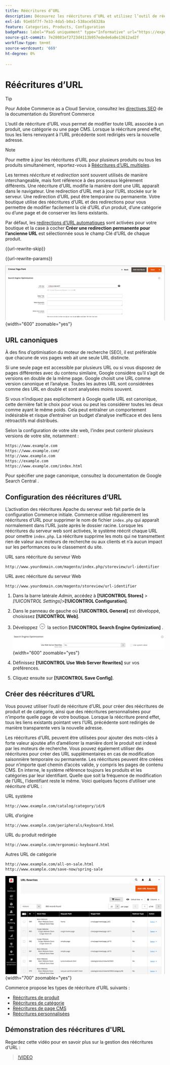 ```yaml
---
title: Réécritures d’URL
description: Découvrez les réécritures d’URL et utilisez l’outil de réécriture d’URL de Commerce pour modifier les URL associées à un produit, une catégorie ou une page CMS.
exl-id: 91e65f7f-7e33-4da5-b0a1-538ace56328a
feature: Categories, Products, Configuration
badgePaas: label="PaaS uniquement" type="Informative" url="https://experienceleague.adobe.com/en/docs/commerce/user-guides/product-solutions" tooltip="S’applique uniquement aux projets Adobe Commerce on Cloud (infrastructure PaaS gérée par Adobe) et aux projets On-premise."
source-git-commit: 7e28081ef2723d4113b957edede6a8e13612ad2f
workflow-type: tm+mt
source-wordcount: '669'
ht-degree: 0%

---
```


# Réécritures d’URL

>[!TIP]
>
>Pour Adobe Commerce as a Cloud Service, consultez les [directives SEO](https://experienceleague.adobe.com/developer/commerce/storefront/setup/seo/indexing/) de la documentation du Storefront Commerce

L’outil de réécriture d’URL vous permet de modifier toute URL associée à un produit, une catégorie ou une page CMS. Lorsque la réécriture prend effet, tous les liens renvoyant à l’URL précédente sont redirigés vers la nouvelle adresse.

>[!NOTE]
>
>Pour mettre à jour les réécritures d’URL pour plusieurs produits ou tous les produits simultanément, reportez-vous à [Réécritures d’URL multiples](url-rewrite-product.md#multiple-url-rewrites).

Les termes _réécriture_ et _redirection_ sont souvent utilisés de manière interchangeable, mais font référence à des processus légèrement différents. Une réécriture d’URL modifie la manière dont une URL apparaît dans le navigateur. Une redirection d’URL met à jour l’URL stockée sur le serveur. Une redirection d’URL peut être temporaire ou permanente. Votre boutique utilise des réécritures d’URL et des redirections pour vous permettre de modifier facilement la clé d’URL d’un produit, d’une catégorie ou d’une page et de conserver les liens existants.

Par défaut, les [redirections d’URL automatiques](url-redirect-product-automatic.md) sont activées pour votre boutique et la case à cocher **Créer une redirection permanente pour l’ancienne URL** est sélectionnée sous le champ Clé d’URL de chaque produit.

{{url-rewrite-skip}}

{{url-rewrite-params}}

![Optimisation du moteur de recherche - Créer une redirection URL permanente](./assets/product-search-engine-optimization-create-permanent-redirect.png){width="600" zoomable="yes"}

## URL canoniques

À des fins d’optimisation du moteur de recherche (SEO), il est préférable que chacune de vos pages web ait une seule URL distincte.

Si une seule page est accessible par plusieurs URL ou si vous disposez de pages différentes avec du contenu similaire, Google considère qu’il s’agit de versions en double de la même page. Google choisit une URL comme version canonique et l’analyse. Toutes les autres URL sont considérées comme des URL en double et sont analysées moins souvent.

Si vous n’indiquez pas explicitement à Google quelle URL est canonique, cette dernière fait le choix pour vous ou peut les considérer toutes les deux comme ayant le même poids. Cela peut entraîner un comportement indésirable et risque d’entraîner un budget d’analyse inefficace et des liens rétroactifs mal distribués.

Selon la configuration de votre site web, l’index peut contenir plusieurs versions de votre site, notamment :

    https://www.example.com
    https://www.example.com/
    http://www.example.com
    https://example.com
    https://www.example.com/index.html

Pour spécifier une page canonique, consultez la documentation de Google Search Central [](https://developers.google.com/search/docs/crawling-indexing/consolidate-duplicate-urls).

## Configuration des réécritures d’URL

L’activation des réécritures Apache du serveur web fait partie de la configuration Commerce initiale. Commerce utilise régulièrement les réécritures d’URL pour supprimer le nom de fichier `index.php` qui apparaît normalement dans l’URL juste après le dossier racine. Lorsque les réécritures du serveur web sont activées, le système réécrit chaque URL pour omettre `index.php`. La réécriture supprime les mots qui ne transmettent rien de valeur aux moteurs de recherche ou aux clients et n’a aucun impact sur les performances ou le classement du site.

URL sans réécriture du serveur Web

    http://www.yourdomain.com/magento/index.php/storeview/url-identifier

URL avec réécriture du serveur Web

    http://www.yourdomain.com/magento/storeview/url-identifier

1. Dans la barre latérale _Admin_, accédez à **[!UICONTROL Stores]** > _[!UICONTROL Settings]_>**[!UICONTROL Configuration]**.

1. Dans le panneau de gauche où **[!UICONTROL General]** est développé, choisissez **[!UICONTROL Web]**.

1. Développez ![Sélecteur d’extension](../assets/icon-display-expand.png) la section **[!UICONTROL Search Engine Optimization]** .

   ![Configuration générale - Optimisation du moteur de recherche web](../configuration-reference/general/assets/web-search-engine-optimization.png){width="600" zoomable="yes"}

1. Définissez **[!UICONTROL Use Web Server Rewrites]** sur vos préférences.

1. Cliquez ensuite sur **[!UICONTROL Save Config]**.

## Créer des réécritures d’URL

Vous pouvez utiliser l’outil de réécriture d’URL pour créer des réécritures de produit et de catégorie, ainsi que des réécritures personnalisées pour n’importe quelle page de votre boutique. Lorsque la réécriture prend effet, tous les liens existants pointant vers l’URL précédente sont redirigés de manière transparente vers la nouvelle adresse.

Les réécritures d’URL peuvent être utilisées pour ajouter des mots-clés à forte valeur ajoutée afin d’améliorer la manière dont le produit est indexé par les moteurs de recherche. Vous pouvez également utiliser des réécritures pour créer des URL supplémentaires en cas de modification saisonnière temporaire ou permanente. Les réécritures peuvent être créées pour n’importe quel chemin d’accès valide, y compris les pages de contenu CMS. En interne, le système référence toujours les produits et les catégories par leur identifiant. Quelle que soit la fréquence de modification de l’URL, l’identifiant reste le même. Voici quelques façons d’utiliser une réécriture d’URL :

URL système

    http://www.example.com/catalog/category/id/6

URL d’origine

    http://www.example.com/peripherals/keyboard.html

URL du produit redirigée

    http://www.example.com/ergonomic-keyboard.html

Autres URL de catégorie

    http://www.example.com/all-on-sale.html
    http://www.example.com/save-now/spring-sale

![L’URL réécrit la grille](./assets/url-rewrites.png){width="700" zoomable="yes"}

Commerce propose les types de réécriture d’URL suivants :

* [Réécritures de produit](url-rewrite-product.md)
* [Réécritures de catégorie](url-rewrite-category.md)
* [Réécritures de page CMS](url-rewrite-cms-page.md)
* [Réécritures personnalisées](url-rewrite-custom.md)

## Démonstration des réécritures d&#39;URL

Regardez cette vidéo pour en savoir plus sur la gestion des réécritures d’URL :

>[!VIDEO](https://video.tv.adobe.com/v/343751?quality=12&learn=on)
